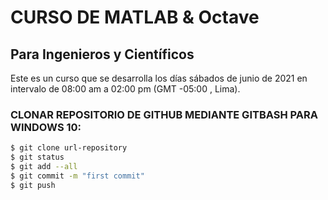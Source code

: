 # CURSO DE MATLAB & Octave
## Para Ingenieros y Científicos
Este es un curso que se desarrolla los días sábados de junio de 2021 en intervalo de 08:00 am a 02:00 pm (GMT -05:00 , Lima).

### CLONAR REPOSITORIO DE GITHUB MEDIANTE GITBASH PARA WINDOWS 10:
```bash
$ git clone url-repository
$ git status
$ git add --all
$ git commit -m "first commit"
$ git push
```